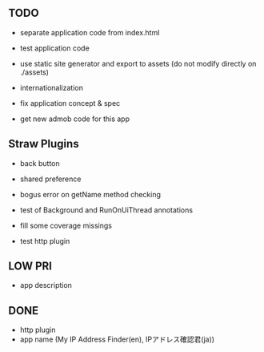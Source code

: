 TODO
----

- separate application code from index.html
- test application code
- use static site generator and export to assets (do not modify directly on ./assets)
- internationalization

- fix application concept & spec
- get new admob code for this app

Straw Plugins
-------------

- back button
- shared preference

- bogus error on getName method checking
- test of Background and RunOnUiThread annotations
- fill some coverage missings
- test http plugin

LOW PRI
-------
- app description

DONE
----
- http plugin
- app name (My IP Address Finder(en), IPアドレス確認君(ja))
